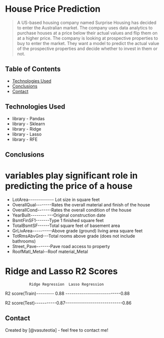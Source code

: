 # House Price Prediction
> A US-based housing company named Surprise Housing has decided to enter the Australian market. The company uses data analytics to purchase houses at a price below their actual values and flip them on at a higher price. The company is looking at prospective properties to buy to enter the market. They want a model to predict the actual value of the prospective properties and decide whether to invest in them or not.


## Table of Contents
* [Technologies Used](#technologies-used)
* [Conclusions](#conclusions)
* [Contact](#contact)
  

## Technologies Used
- library - Pandas
- library - Sklearn
- library - Ridge
- library - Lasso
- library - RFE


## Conclusions
# variables play significant role in predicting the price of a house

- LotArea------------- Lot size in square feet
- OverallQual--------Rates the overall material and finish of the house
- OverallCond-------Rates the overall condition of the house
- YearBuilt-------- ---Original construction date
- BsmtFinSF1-------Type 1 finished square feet
- TotalBsmtSF------Total square feet of basement area
- GrLivArea----------Above grade (ground) living area square feet
- TotRmsAbvGrd---Total rooms above grade (does not include bathrooms)
- Street_Pave-------Pave road access to property
- RoofMatl_Metal--Roof material_Metal

# Ridge and Lasso R2 Scores

               Ridge Regression  Lasso Regression

R2 score(Train)---------        0.88    ----------------------------0.88

R2 score(Test)-----------0.87-----------------------------0.86




## Contact
Created by [@vasuteotia] - feel free to contact me!


<!-- Optional -->
<!-- ## License -->
<!-- This project is open source and available under the [... License](). -->

<!-- You don't have to include all sections - just the one's relevant to your project -->
